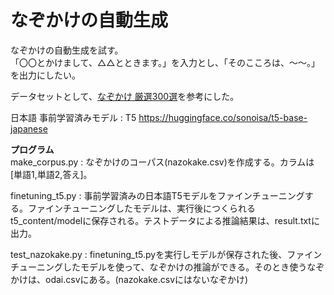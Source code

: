 # なぞかけの自動生成
なぞかけの自動生成を試す。  
「〇〇とかけまして、△△とときます。」を入力とし、「そのこころは、～～。」を出力にしたい。  

データセットとして、[なぞかけ 厳選300選](https://help-nandemo.com/nazokake-300sen/)を参考にした。  

日本語 事前学習済みモデル : T5
https://huggingface.co/sonoisa/t5-base-japanese

**プログラム**  
make_corpus.py : なぞかけのコーパス(nazokake.csv)を作成する。カラムは[単語1,単語2,答え]。 
   
finetuning_t5.py : 事前学習済みの日本語T5モデルをファインチューニングする。ファインチューニングしたモデルは、実行後につくられるt5_content/modelに保存される。テストデータによる推論結果は、result.txtに出力。 
   
test_nazokake.py : finetuning_t5.pyを実行しモデルが保存された後、ファインチューニングしたモデルを使って、なぞかけの推論ができる。そのとき使うなぞかけは、odai.csvにある。(nazokake.csvにはないなぞかけ)
